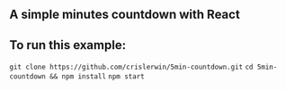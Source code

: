 ## A simple minutes countdown with React

## To run this example:

`git clone https://github.com/crislerwin/5min-countdown.git`
`cd 5min-countdown && npm install`
`npm start`
